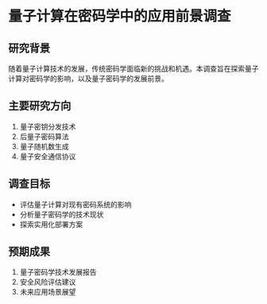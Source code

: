 # 量子计算在密码学中的应用前景调查
## 研究背景

随着量子计算技术的发展，传统密码学面临新的挑战和机遇。本调查旨在探索量子计算对密码学的影响，以及量子密码学的发展前景。

## 主要研究方向

1. 量子密钥分发技术
2. 后量子密码算法
3. 量子随机数生成
4. 量子安全通信协议

## 调查目标

- 评估量子计算对现有密码系统的影响
- 分析量子密码学的技术现状
- 探索实用化部署方案

## 预期成果

1. 量子密码学技术发展报告
2. 安全风险评估建议
3. 未来应用场景展望
